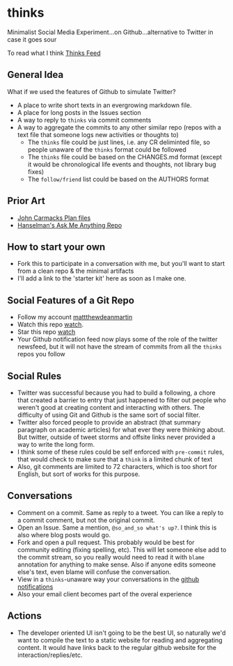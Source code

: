 # thinks
Minimalist Social Media Experiment...on Github...alternative to Twitter in case it goes sour

To read what I think
[Thinks Feed](thinks.md)

General Idea
---
What if we used the features of Github to simulate Twitter?

- A place to write short texts in an evergrowing markdown file.
- A place for long posts in the Issues section
- A way to reply to `thinks` via commit comments
- A way to aggregate the commits to any other similar repo (repos with a text file that someone logs new activities or thoughts to)
   - The `thinks` file could be just lines, i.e. any CR deliminted file, so people unaware of the `thinks` format could be followed
   - The `thinks` file could be based on the CHANGES.md format (except it would be chronological life events and thoughts, not library bug fixes)
   - The `follow/friend` list could be based on the AUTHORS format

Prior Art
---
- [John Carmacks Plan files](https://github.com/ESWAT/john-carmack-plan-archive)
- [Hanselman's Ask Me Anything Repo](https://github.com/shanselman/ama)

How to start your own
---
- Fork this to participate in a conversation with me, but you'll want to start from a clean repo & the minimal artifacts
- I'll add a link to the 'starter kit' here as soon as I make one.

Social Features of a Git Repo
---
- Follow my account [mattthewdeanmartin](https://github.com/matthewdeanmartin) 
- Watch this repo [watch](https://github.com/matthewdeanmartin/thinks).
- Star this repo [watch](https://github.com/matthewdeanmartin/thinks)
- Your Github notification feed now plays some of the role of the twitter newsfeed, but it will not have the stream of commits from all the `thinks` repos you follow

Social Rules
---
- Twitter was successful because you had to build a following, a chore that created a barrier to entry that just happened to filter out people who weren't good at creating content and interacting with others. The difficulty of using Git and Github is the same sort of social filter.
- Twitter also forced people to provide an abstract (that summary paragraph on academic articles) for what ever they were thinking about. But twitter, outside of tweet storms and offsite links never provided a way to write the long form.
- I think some of these rules could be self enforced with `pre-commit` rules, that would check to make sure that a `think` is a limited chunk of text
- Also, git comments are limited to 72 characters, which is too short for English, but sort of works for this purpose.

Conversations
---
- Comment on a commit. Same as reply to a tweet. You can like a reply to a commit comment, but not the original commit.
- Open an Issue. Same a mention, `@so_and_so what's up?`. I think this is also where blog posts would go.
- Fork and open a pull request. This probably would be best for community editing (fixing spelling, etc). This will let someone else add to the commit stream, so you really would need to read it with `blame` annotation for anything to make sense. Also if anyone edits someone else's text, even blame will confuse the conversation.
- View in a `thinks`-unaware way your conversations in the [github notifications](https://github.com/notifications)
- Also your email client becomes part of the overal experience

Actions
---
- The developer oriented UI isn't going to be the best UI, so naturally we'd want to compile the text to a static website for reading and aggregating content. It would have links back to the regular github website for the interaction/replies/etc.




